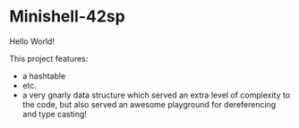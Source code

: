 # Minishell-42sp

Hello World!

This project features:
- a hashtable
- etc.
- a very gnarly data structure which served an extra level of complexity to the code, but also served an awesome playground for dereferencing and type casting!